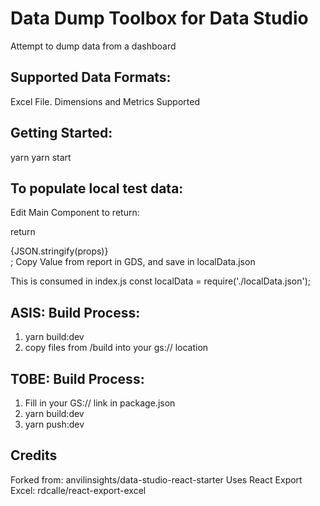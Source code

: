 # Data Dump Toolbox for Data Studio

Attempt to dump data from a dashboard

## Supported Data Formats:
Excel File. Dimensions and Metrics Supported

## Getting Started:
yarn
yarn start

## To populate local test data:
Edit Main Component to return:

return <div>{JSON.stringify(props)}</div>;
Copy Value from report in GDS, and save in localData.json

This is consumed in index.js
const localData = require('./localData.json');

## ASIS: Build Process:
1. yarn build:dev
2. copy files from /build into your gs:// location

## TOBE: Build Process:
1. Fill in your GS:// link in package.json
2. yarn build:dev
3. yarn push:dev

## Credits
Forked from: anvilinsights/data-studio-react-starter
Uses React Export Excel: rdcalle/react-export-excel
